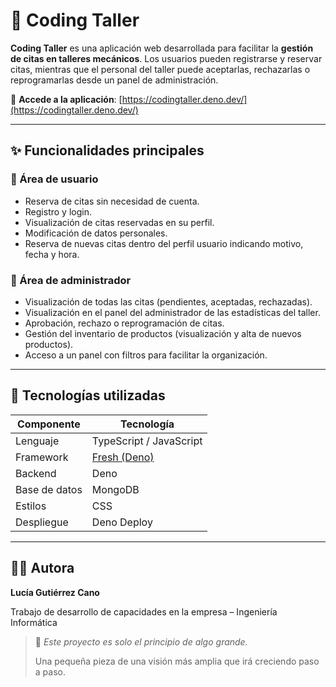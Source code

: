 # 🚗 Coding Taller

**Coding Taller** es una aplicación web desarrollada para facilitar la **gestión de citas en talleres mecánicos**. Los usuarios pueden registrarse y reservar citas, mientras que el personal del taller puede aceptarlas, rechazarlas o reprogramarlas desde un panel de administración.

🔗 **Accede a la aplicación**: [https://codingtaller.deno.dev/](https://codingtaller.deno.dev/)

---

## ✨ Funcionalidades principales

### 👤 Área de usuario
- Reserva de citas sin necesidad de cuenta.
- Registro y login.
- Visualización de citas reservadas en su perfil.
- Modificación de datos personales.
- Reserva de nuevas citas dentro del perfil usuario indicando motivo, fecha y hora.

### 🔧 Área de administrador
- Visualización de todas las citas (pendientes, aceptadas, rechazadas).
- Visualización en el panel del administrador de las estadísticas del taller.
- Aprobación, rechazo o reprogramación de citas.
- Gestión del inventario de productos (visualización y alta de nuevos productos).
- Acceso a un panel con filtros para facilitar la organización.
  
---

## 🧱 Tecnologías utilizadas

| Componente        | Tecnología                  |
|------------------|-----------------------------|
| Lenguaje         | TypeScript / JavaScript     |
| Framework        | [Fresh (Deno)](https://fresh.deno.dev/) |
| Backend          | Deno                        |
| Base de datos    | MongoDB                     |
| Estilos          | CSS                         |
| Despliegue       | Deno Deploy                 |

---

## 👩‍💻 Autora
**Lucía Gutiérrez Cano**  

Trabajo de desarrollo de capacidades en la empresa – Ingeniería Informática





> 🚀 *Este proyecto es solo el principio de algo grande.*
> 
> Una pequeña pieza de una visión más amplia que irá creciendo paso a paso.



